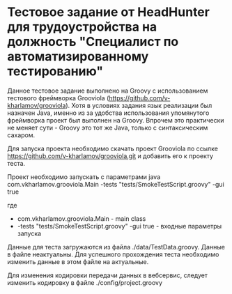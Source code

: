 # Тестовое задание от HeadHunter для трудоустройства на должность "Специалист по автоматизированному тестированию"

Данное тестовое задание выполнено на Groovy с использованием тестового фреймворка Grooviola (https://github.com/v-kharlamov/grooviola).
Хотя в условиях задания язык реализации был назначен Java, именно из за удобства использования упомянутого фреймворка проект был
выполнен на Groovy. Впрочем это практически не меняет сути - Groovy это тот же Java, только с синтаксическим сахаром.

Для запуска проекта необходимо скачать проект Grooviola по ссылке https://github.com/v-kharlamov/grooviola.git и добавить его к проекту теста.

Проект необходимо запускать с параметрами java com.vkharlamov.grooviola.Main -tests "tests/SmokeTestScript.groovy" -gui true

где
- com.vkharlamov.grooviola.Main - main class
- -tests "tests/SmokeTestScript.groovy" -gui true - входные параметры запуска

Данные для теста загружаются из файла ./data/TestData.groovy. Данные в файле неактуальны. Для успешного прохождения теста необходимо изменить
данные в этом файле на актуальные.

Для изменения кодировки передачи данных в вебсервис, следует изменить кодировку в файле ./config/project.groovy